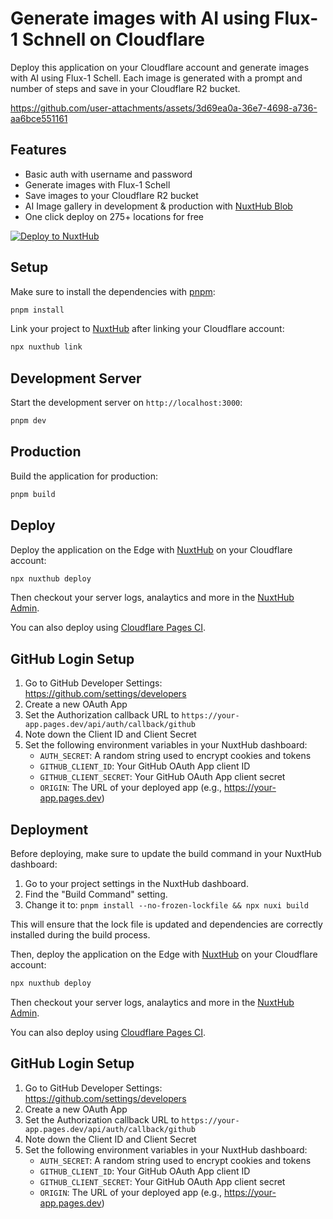 # Generate images with AI using Flux-1 Schnell on Cloudflare

Deploy this application on your Cloudflare account and generate images with AI using Flux-1 Schell. Each image is generated with a prompt and number of steps and save in your Cloudflare R2 bucket.

https://github.com/user-attachments/assets/3d69ea0a-36e7-4698-a736-aa6bce551161

## Features

- Basic auth with username and password
- Generate images with Flux-1 Schell
- Save images to your Cloudflare R2 bucket
- AI Image gallery in development & production with [NuxtHub Blob](https://hub.nuxt.com/docs/features/blob)
- One click deploy on 275+ locations for free

[![Deploy to NuxtHub](https://hub.nuxt.com/button.svg)](https://hub.nuxt.com/new?template=flux-image-generator)

## Setup

Make sure to install the dependencies with [pnpm](https://pnpm.io/installation#using-corepack):

```bash
pnpm install
```

Link your project to [NuxtHub](https://hub.nuxt.com) after linking your Cloudflare account:

```bash
npx nuxthub link
```

## Development Server

Start the development server on `http://localhost:3000`:

```bash
pnpm dev
```

## Production

Build the application for production:

```bash
pnpm build
```

## Deploy


Deploy the application on the Edge with [NuxtHub](https://hub.nuxt.com) on your Cloudflare account:

```bash
npx nuxthub deploy
```

Then checkout your server logs, analaytics and more in the [NuxtHub Admin](https://admin.hub.nuxt.com).

You can also deploy using [Cloudflare Pages CI](https://hub.nuxt.com/docs/getting-started/deploy#cloudflare-pages-ci).


## GitHub Login Setup

1. Go to GitHub Developer Settings: https://github.com/settings/developers
2. Create a new OAuth App
3. Set the Authorization callback URL to `https://your-app.pages.dev/api/auth/callback/github`
4. Note down the Client ID and Client Secret
5. Set the following environment variables in your NuxtHub dashboard:
   - `AUTH_SECRET`: A random string used to encrypt cookies and tokens
   - `GITHUB_CLIENT_ID`: Your GitHub OAuth App client ID
   - `GITHUB_CLIENT_SECRET`: Your GitHub OAuth App client secret
   - `ORIGIN`: The URL of your deployed app (e.g., https://your-app.pages.dev)

## Deployment

Before deploying, make sure to update the build command in your NuxtHub dashboard:

1. Go to your project settings in the NuxtHub dashboard.
2. Find the "Build Command" setting.
3. Change it to: `pnpm install --no-frozen-lockfile && npx nuxi build`

This will ensure that the lock file is updated and dependencies are correctly installed during the build process.

Then, deploy the application on the Edge with [NuxtHub](https://hub.nuxt.com) on your Cloudflare account:

```bash
npx nuxthub deploy
```

Then checkout your server logs, analaytics and more in the [NuxtHub Admin](https://admin.hub.nuxt.com).

You can also deploy using [Cloudflare Pages CI](https://hub.nuxt.com/docs/getting-started/deploy#cloudflare-pages-ci).


## GitHub Login Setup

1. Go to GitHub Developer Settings: https://github.com/settings/developers
2. Create a new OAuth App
3. Set the Authorization callback URL to `https://your-app.pages.dev/api/auth/callback/github`
4. Note down the Client ID and Client Secret
5. Set the following environment variables in your NuxtHub dashboard:
   - `AUTH_SECRET`: A random string used to encrypt cookies and tokens
   - `GITHUB_CLIENT_ID`: Your GitHub OAuth App client ID
   - `GITHUB_CLIENT_SECRET`: Your GitHub OAuth App client secret
   - `ORIGIN`: The URL of your deployed app (e.g., https://your-app.pages.dev)
